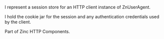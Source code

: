 I represent a session store for an HTTP client instance of ZnUserAgent. I hold the cookie jar for the session and any authentication credentials used by the client.Part of Zinc HTTP Components.